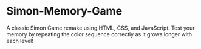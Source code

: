 # Simon-Memory-Game
A classic Simon Game remake using HTML, CSS, and JavaScript. Test your memory by repeating the color sequence correctly as it grows longer with each level!
